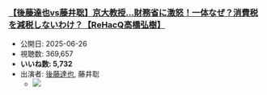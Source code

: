 ### [【後藤達也vs藤井聡】京大教授…財務省に激怒！一体なぜ？消費税を減税しないわけ？【ReHacQ高橋弘樹】](https://www.youtube.com/watch?v=yfJGyvyEN30)
-   公開日: 2025-06-26
-   視聴数: 369,657
-   **いいね数: 5,732**
-   出演者: [後藤達也](/rehacq_fan/people/後藤達也 "wikilink"), 藤井聡
    - [![](https://img.youtube.com/vi/yfJGyvyEN30/hqdefault.jpg)](https://www.youtube.com/watch?v=yfJGyvyEN30)
